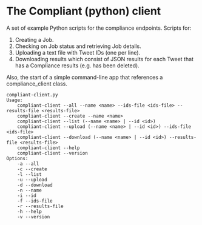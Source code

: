 # The Compliant (python) client

A set of example Python scripts for the compliance endpoints. Scripts for:
  1) Creating a Job.
  2) Checking on Job status and retrieving Job details.
  3) Uploading a text file with Tweet IDs (one per line).
  4) Downloading results which consist of JSON results for each Tweet that has a Compliance results (e.g. has been deleted).
  
Also, the start of a simple command-line app that references a compliance_client class.

```
compliant-client.py
Usage:
    compliant-client --all --name <name> --ids-file <ids-file> --results-file <results-file>
    compliant-client --create --name <name>
    compliant-client --list (--name <name> | --id <id>)
    compliant-client --upload (--name <name> | --id <id>) --ids-file <ids-file>
    compliant-client --download (--name <name> | --id <id>) --results-file <results-file>
    compliant-client --help
    compliant-client --version
Options:
    -a --all
    -c --create
    -l --list
    -u --upload
    -d --download
    -n --name
    -i --id
    -f --ids-file
    -r --results-file
    -h --help
    -v --version
    
```    
